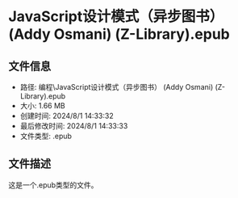 ﻿# JavaScript设计模式（异步图书） (Addy  Osmani) (Z-Library).epub

## 文件信息
- 路径: 编程\JavaScript设计模式（异步图书） (Addy  Osmani) (Z-Library).epub
- 大小: 1.66 MB
- 创建时间: 2024/8/1 14:33:32
- 最后修改时间: 2024/8/1 14:33:33
- 文件类型: .epub

## 文件描述
这是一个.epub类型的文件。

